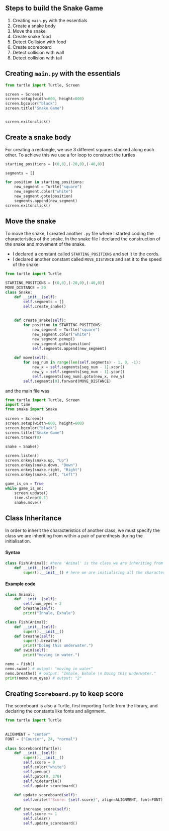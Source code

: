 ## Steps to build the Snake Game
1. Creating `main.py` with the essentials
2. Create a snake body
3. Move the snake
4. Create snake food
5. Detect Collision with food
6. Create scoreboard
7. Detect collision with wall
8. Detect collision with tail

## Creating `main.py` with the essentials
```py
from turtle import Turtle, Screen

screen = Screen()
screen.setup(width=600, height=600)
screen.bgcolor("black")
screen.title("Snake Game")


screen.exitonclick()
```

## Create a snake body
For creating a rectangle, we use 3 different squares stacked along each other. To achieve this we use a for loop to construct the turtles
```py
starting_positions = [(0,0),(-20,0),(-40,0)]

segments = []

for position in starting_positions:
	new_segment = Turtle("square")  
    new_segment.color("white")  
    new_segment.goto(position)
    segments.append(new_segment)  
screen.exitonclick()
```

## Move the snake
To move the snake, I created another `.py` file where I started coding the characteristics of the snake. In the snake file I declared the construction of the snake and movement of the snake.
- I declared a constant called `STARTING_POSITIONS` and set it to the cords.
- I declared another constant called `MOVE_DISTANCE` and set it to the speed of the snake

```py
from turtle import Turtle  
  
STARTING_POSITIONS = [(0,0),(-20,0),(-40,0)]  
MOVE_DISTANCE = 20  
class Snake:  
    def __init__(self):  
        self.segments = []  
        self.create_snake()  
  
  
    def create_snake(self):  
        for position in STARTING_POSITIONS:  
            new_segment = Turtle("square")  
            new_segment.color("white")  
            new_segment.penup()  
            new_segment.goto(position)  
            self.segments.append(new_segment)  
  
    def move(self):  
        for seg_num in range(len(self.segments) - 1, 0, -1):  
            new_x = self.segments[seg_num - 1].xcor()  
            new_y = self.segments[seg_num - 1].ycor()  
            self.segments[seg_num].goto(new_x, new_y)  
        self.segments[0].forward(MOVE_DISTANCE)
```

and the main file was
```py
from turtle import Turtle, Screen  
import time  
from snake import Snake  
  
screen = Screen()  
screen.setup(width=600, height=600)  
screen.bgcolor("black")  
screen.title("Snake Game")  
screen.tracer(0)  
  
snake = Snake()

screen.listen()
screen.onkey(snake.up, "Up")
screen.onkey(snake.down, "Down")
screen.onkey(snake.right, "Right")
screen.onkey(snake.left, "Left")
  
game_is_on = True  
while game_is_on:  
    screen.update()  
    time.sleep(0.1)  
    snake.move()
```

## Class Inheritance
In order to inherit the characteristics of another class, we must specify the class we are inheriting from within a pair of parenthesis during the initialisation.
#### Syntax
```py
class Fish(Animal): #here 'Animal' is the class we are inheriting from
	def __init__(self):
		super().__init__() # here we are initialising all the characteristics of the super class, in this case, all the characteristics of the 'Animal' class.
```

#### Example code
```py
class Animal:
	def __init__(self):
		self.num_eyes = 2
	def breathe(self):
		print("Inhale, Exhale")

class Fish(Animal):
	def __init__(self):
		super().__init__()
	def breathe(self):	
		super().breathe()
		print("Doing this underwater.")
	def swim(self):
		print("moving in water.")

nemo = Fish()
nemo.swim() # output: "moving in water"
nemo.breathe() # output: "Inhale, Exhale \n Doing this underwater."
print(nemo.num_eyes) # output: "2"
```

## Creating `Scoreboard.py` to keep score
The scoreboard is also a Turtle, first importing Turtle from the library, and declaring the constants like fonts and alignment.
```py
from turtle import Turtle  
  
  
ALIGNMENT = "center"  
FONT = ("Courier", 24, "normal")  
  
class Scoreboard(Turtle):  
    def __init__(self):  
        super().__init__()  
        self.score = 0  
        self.color("white")  
        self.penup()  
        self.goto(0, 270)  
        self.hideturtle()  
        self.update_scoreboard()  
  
    def update_scoreboard(self):  
        self.write(f"Score: {self.score}", align=ALIGNMENT, font=FONT)  
  
    def increase_score(self):  
        self.score += 1  
        self.clear()  
        self.update_scoreboard()
```
